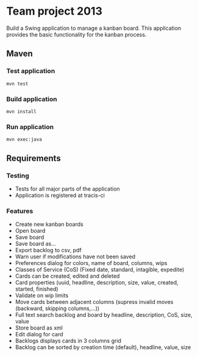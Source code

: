 # Team project 2013
Build a Swing application to manage a kanban board. This application provides the basic functionality for the kanban process.

## Maven
### Test application
```shell
mvn test
```
### Build application
```shell
mvn install
``` 
### Run application
```shell
mvn exec:java
```

## Requirements
### Testing
+ Tests for all major parts of the application
+ Application is registered at tracis-ci

### Features
+ Create new kanban boards
+ Open board
+ Save board
+ Save board as…
+ Export backlog to csv, pdf
+ Warn user if modifications have not been saved
+ Preferences dialog for colors, name of board, columns, wips
+ Classes of Service (CoS) (Fixed date, standard, intagible, expedite)
+ Cards can be created, edited and deleted
+ Card properties (uuid, headline, description, size, value, created, started, finished)
+ Validate on wip limits
+ Move cards between adjacent columns (supress invalid moves (backward, skipping columns,...))
+ Full text search backlog and board by headline, description, CoS, size, value
+ Store board as xml
+ Edit dialog for card
+ Backlogs displays cards in 3 columns grid 
+ Backlog can be sorted by creation time (default), headline, value, size
